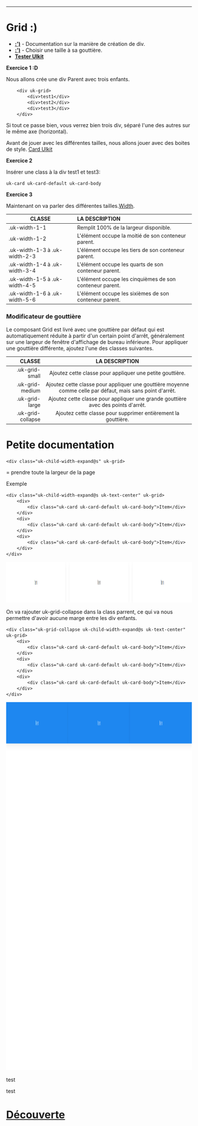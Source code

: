 ---
# Grid :)

- __[:')](https://getuikit.com/docs/grid)__ - Documentation sur la manière de création de div.
- __[:')](https://getuikit.com/docs/width)__ - Choisir une taille à sa gouttière.
- __[Tester Ulkit](https://getuikit.com/assets/uikit/tests/)__

__Exercice 1 :D__

Nous allons crée une div Parent avec trois enfants.

```
    <div uk-grid>
        <div>test1</div>
        <div>test2</div>
        <div>test3</div>
    </div>
```

Si tout ce passe bien, vous verrez bien trois div, séparé l'une des autres sur le même axe (horizontal).

Avant de jouer avec les différentes tailles, nous allons jouer avec des boites de style. [Card Ulkit](https://getuikit.com/docs/card) 

__Exercice 2__

Insérer une class à la div test1 et test3:

```
uk-card uk-card-default uk-card-body
```
__Exercice 3__

Maintenant on va parler des différentes tailles.[Width](https://getuikit.com/docs/width).


|   CLASSE	                    | LA DESCRIPTION                                           |
| ----------------------------- |:---------------------------------------------------------|
| .uk-width-1-1	                | Remplit 100% de la largeur disponible.                   |
| .uk-width-1-2	                | L'élément occupe la moitié de son conteneur parent.      |
| .uk-width-1-3 à .uk-width-2-3	| L'élément occupe les tiers de son conteneur parent.      |
| .uk-width-1-4 à .uk-width-3-4	| L'élément occupe les quarts de son conteneur parent.     |
| .uk-width-1-5 à .uk-width-4-5	| L'élément occupe les cinquièmes de son conteneur parent. |
| .uk-width-1-6 à .uk-width-5-6	| L'élément occupe les sixièmes de son conteneur parent.   |


### Modificateur de gouttière


Le composant Grid est livré avec une gouttière par défaut qui est automatiquement réduite à partir d'un certain point d'arrêt, généralement sur une largeur de fenêtre d'affichage de bureau inférieure. Pour appliquer une gouttière différente, ajoutez l'une des classes suivantes.

|CLASSE	            |LA DESCRIPTION                                                                                            |
|------------------:|:--------------------------------------------------------------------------------------------------------:|
|.uk-grid-small	    |Ajoutez cette classe pour appliquer une petite gouttière.                                                 |
|.uk-grid-medium	|Ajoutez cette classe pour appliquer une gouttière moyenne comme celle par défaut, mais sans point d'arrêt.|
|.uk-grid-large	    |Ajoutez cette classe pour appliquer une grande gouttière avec des points d'arrêt.                         |
|.uk-grid-collapse	|Ajoutez cette classe pour supprimer entièrement la gouttière.                                             |

# Petite documentation

```
<div class="uk-child-width-expand@s" uk-grid>
```

= prendre toute la largeur de la page

Exemple

```
<div class="uk-child-width-expand@s uk-text-center" uk-grid>
    <div>
        <div class="uk-card uk-card-default uk-card-body">Item</div>
    </div>
    <div>
        <div class="uk-card uk-card-default uk-card-body">Item</div>
    </div>
    <div>
        <div class="uk-card uk-card-default uk-card-body">Item</div>
    </div>
</div>
```

<img src="./img/1.png" width="1800" height="110" />

On va rajouter uk-grid-collapse dans la class parrent, ce qui va nous permettre d'avoir aucune marge entre les div enfants.


```
<div class="uk-grid-collapse uk-child-width-expand@s uk-text-center" uk-grid>
    <div>
        <div class="uk-card uk-card-default uk-card-body">Item</div>
    </div>
    <div>
        <div class="uk-card uk-card-default uk-card-body">Item</div>
    </div>
    <div>
        <div class="uk-card uk-card-default uk-card-body">Item</div>
    </div>
</div>
```



<img src="./img/3.png" width="1000" height="1000" />


test

test


# [Découverte](./surprise/docs2.md)


